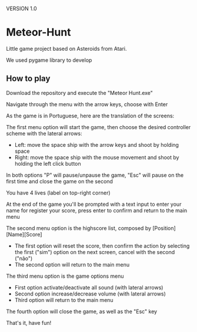 VERSION 1.0

# Meteor-Hunt
Little game project based on Asteroids from Atari.

We used pygame library to develop


## How to play
Download the repository and execute the "Meteor Hunt.exe"

Navigate through the menu with the arrow keys, choose with Enter

As the game is in Portuguese, here are the translation of the screens:

The first menu option will start the game, then choose the desired controller scheme with the lateral arrows:
- Left: move the space ship with the arrow keys and shoot by holding space
- Right: move the space ship with the mouse movement and shoot by holding the left click button
  
In both options "P" will pause/unpause the game, "Esc" will pause on the first time and close the game on the second

You have 4 lives (label on top-right corner)

At the end of the game you'll be prompted with a text input to enter your name for register your score, press enter to confirm and return to the main menu

The second menu option is the highscore list, composed by [Position][Name][Score]
- The first option will reset the score, then confirm the action by selecting the first ("sim") option on the next screen, cancel with the second ("não")
- The second option will return to the main menu

The third menu option is the game options menu
- First option activate/deactivate all sound (with lateral arrows)
- Second option increase/decrease volume (with lateral arrows)
- Third option will return to the main menu

The fourth option will close the game, as well as the "Esc" key

That's it, have fun!

